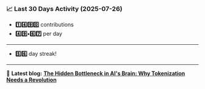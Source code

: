 <!--START_STATS-->
### 📈 Last 30 Days Activity (2025-07-26)  
- **1️⃣4️⃣9️⃣0️⃣** contributions  
- **4️⃣9️⃣•6️⃣7️⃣** per day
---
- **5️⃣6️⃣** day streak!
---
📝 **Latest blog:** [**The Hidden Bottleneck in AI's Brain: Why Tokenization Needs a Revolution**](https://andriak.com/blog/tokenization-revolution)
<!--END_STATS-->

